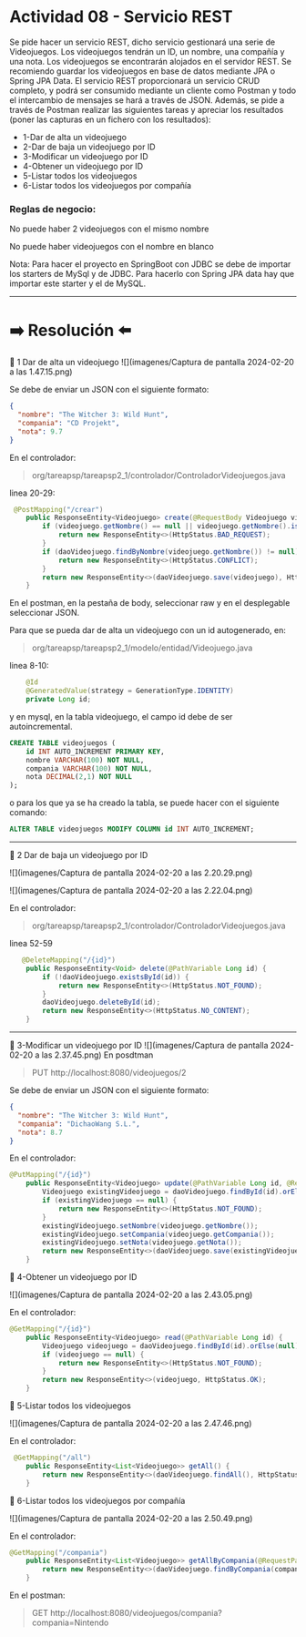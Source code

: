 # Actividad 08 - Servicio REST

Se pide hacer un servicio REST, dicho servicio gestionará una serie de Videojuegos.
Los videojuegos tendrán un ID, un nombre, una compañía y una nota. Los videojuegos se encontrarán alojados en el servidor REST. Se recomiendo guardar los videojuegos en base de datos mediante JPA o Spring  JPA Data.
El servicio REST proporcionará un servicio CRUD completo, y podrá ser consumido mediante un cliente como Postman y todo el intercambio de mensajes se hará a través de JSON.
Además, se pide a través de Postman realizar las siguientes tareas y apreciar los resultados (poner las capturas en un fichero con los resultados):

- 1-Dar de alta un videojuego
- 2-Dar de baja un videojuego por ID
- 3-Modificar un videojuego por ID
- 4-Obtener un videojuego por ID
- 5-Listar todos los videojuegos
- 6-Listar todos los videojuegos por compañía

### Reglas de negocio:

No puede haber 2 videojuegos con el mismo nombre

No puede haber videojuegos con el nombre en blanco

Nota: Para hacer el proyecto en SpringBoot con JDBC se debe de importar los starters de MySql y de JDBC. Para hacerlo con Spring JPA data hay que importar este starter y el de MySQL.

---

# ➡️ Resolución ⬅️


🔴 1 Dar de alta un videojuego
![](imagenes/Captura de pantalla 2024-02-20 a las 1.47.15.png)

Se debe de enviar un JSON con el siguiente formato:
```json
{
  "nombre": "The Witcher 3: Wild Hunt",
  "compania": "CD Projekt",
  "nota": 9.7
}
```
En el controlador:
> org/tareapsp/tareapsp2_1/controlador/ControladorVideojuegos.java

linea 20-29:
```java
 @PostMapping("/crear")
    public ResponseEntity<Videojuego> create(@RequestBody Videojuego videojuego) {
        if (videojuego.getNombre() == null || videojuego.getNombre().isEmpty()) {
            return new ResponseEntity<>(HttpStatus.BAD_REQUEST);
        }
        if (daoVideojuego.findByNombre(videojuego.getNombre()) != null) {
            return new ResponseEntity<>(HttpStatus.CONFLICT);
        }
        return new ResponseEntity<>(daoVideojuego.save(videojuego), HttpStatus.CREATED);
    }
```
En el postman, en la pestaña de body, seleccionar raw y en el desplegable seleccionar JSON.

Para que se pueda dar de alta un videojuego con un id autogenerado, en: 
> org/tareapsp/tareapsp2_1/modelo/entidad/Videojuego.java

linea 8-10: 

```java
    @Id
    @GeneratedValue(strategy = GenerationType.IDENTITY)
    private Long id;
```

y en mysql, en la tabla videojuego, el campo id debe de ser autoincremental.

```sql
CREATE TABLE videojuegos (
    id INT AUTO_INCREMENT PRIMARY KEY,
    nombre VARCHAR(100) NOT NULL,
    compania VARCHAR(100) NOT NULL,
    nota DECIMAL(2,1) NOT NULL
);
```
o para los que ya se ha creado la tabla, se puede hacer con el siguiente comando:
```sql
ALTER TABLE videojuegos MODIFY COLUMN id INT AUTO_INCREMENT;
```
---
🔴 2 Dar de baja un videojuego por ID

![](imagenes/Captura de pantalla 2024-02-20 a las 2.20.29.png)

![](imagenes/Captura de pantalla 2024-02-20 a las 2.22.04.png)

En el controlador:
> org/tareapsp/tareapsp2_1/controlador/ControladorVideojuegos.java

linea 52-59
```java
   @DeleteMapping("/{id}")
    public ResponseEntity<Void> delete(@PathVariable Long id) {
        if (!daoVideojuego.existsById(id)) {
            return new ResponseEntity<>(HttpStatus.NOT_FOUND);
        }
        daoVideojuego.deleteById(id);
        return new ResponseEntity<>(HttpStatus.NO_CONTENT);
    }
```

--- 
🔴 3-Modificar un videojuego por ID
![](imagenes/Captura de pantalla 2024-02-20 a las 2.37.45.png)
En posdtman

> PUT http://localhost:8080/videojuegos/2

Se debe de enviar un JSON con el siguiente formato:
```json
{
  "nombre": "The Witcher 3: Wild Hunt",
  "compania": "DichaoWang S.L.",
  "nota": 8.7
}
```
En el controlador:

```java
@PutMapping("/{id}")
    public ResponseEntity<Videojuego> update(@PathVariable Long id, @RequestBody Videojuego videojuego) {
        Videojuego existingVideojuego = daoVideojuego.findById(id).orElse(null);
        if (existingVideojuego == null) {
            return new ResponseEntity<>(HttpStatus.NOT_FOUND);
        }
        existingVideojuego.setNombre(videojuego.getNombre());
        existingVideojuego.setCompania(videojuego.getCompania());
        existingVideojuego.setNota(videojuego.getNota());
        return new ResponseEntity<>(daoVideojuego.save(existingVideojuego), HttpStatus.OK);
    }
```

🔴 4-Obtener un videojuego por ID

![](imagenes/Captura de pantalla 2024-02-20 a las 2.43.05.png)

En el controlador:

```java
@GetMapping("/{id}")
    public ResponseEntity<Videojuego> read(@PathVariable Long id) {
        Videojuego videojuego = daoVideojuego.findById(id).orElse(null);
        if (videojuego == null) {
            return new ResponseEntity<>(HttpStatus.NOT_FOUND);
        }
        return new ResponseEntity<>(videojuego, HttpStatus.OK);
    }
```

🔴 5-Listar todos los videojuegos

![](imagenes/Captura de pantalla 2024-02-20 a las 2.47.46.png)

En el controlador:

```java
 @GetMapping("/all")
    public ResponseEntity<List<Videojuego>> getAll() {
        return new ResponseEntity<>(daoVideojuego.findAll(), HttpStatus.OK);
    }
```
🔴 6-Listar todos los videojuegos por compañía

![](imagenes/Captura de pantalla 2024-02-20 a las 2.50.49.png)

En el controlador:

```java
@GetMapping("/compania")
    public ResponseEntity<List<Videojuego>> getAllByCompania(@RequestParam String compania) {
        return new ResponseEntity<>(daoVideojuego.findByCompania(compania), HttpStatus.OK);
    }
```
En el postman:

> GET http://localhost:8080/videojuegos/compania?compania=Nintendo








